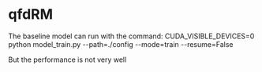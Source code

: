 # qfdRM
The baseline model can run with the command: 
CUDA_VISIBLE_DEVICES=0 python model_train.py --path=./config --mode=train --resume=False

But the performance is not very well
